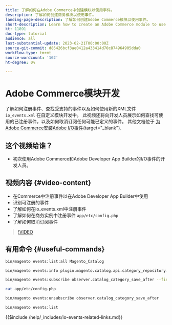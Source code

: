 ```yaml
---
title: 了解如何在Adobe Commerce中创建模块以使用事件。
description: 了解如何创建商务模块以使用事件。
landing-page-description: 了解如何创建Adobe Commerce模块以使用事件。
short-description: Learn how to create an Adobe Commerce module to use events.
kt: 11891
doc-type: tutorial
audience: all
last-substantial-update: 2023-02-21T00:00:00Z
source-git-commit: d85426bcf3ae0412a433414d70c874964905dda0
workflow-type: tm+mt
source-wordcount: '162'
ht-degree: 0%

---
```



# Adobe Commerce模块开发

了解如何注册事件、查找受支持的事件以及如何使用新的XML文件 `io_events.xml` 在自定义模块开发中。 此视频还将向开发人员展示如何查找可使用的已注册事件，以及如何取消订阅任何可能已定义的事件。 其他文档位于 [为Adobe Commerce安装Adobe I/O事件](https://developer.adobe.com/commerce/events/get-started/installation/){target="_blank"}.

## 这个视频给谁？

* 初次使用Adobe Commerce和Adobe Developer App Builder的I/O事件的开发人员。

## 视频内容 {#video-content}

* 在Commerce中注册事件以在Adobe Developer App Builder中使用
* 识别可注册的事件
* 了解如何在io_events.xml中注册事件
* 了解如何在商务实例中注册事件 `app/etc/config.php`
* 了解如何取消订阅事件

>[!VIDEO](https://video.tv.adobe.com/v/3415802?quality=12&learn=on)

## 有用命令 {#useful-commands}

```bash
bin/magento events:list:all Magento_Catalog

bin/magento events:info plugin.magento.catalog.api.category_repository.save

bin/magento events:subscribe observer.catalog_category_save_after --fields=entity_id --fields=parent_id

cat app/etc/config.php

bin/magento events:unsubscribe observer.catalog_category_save_after

bin/magento events:list
```

{{$include /help/_includes/io-events-related-links.md}}
